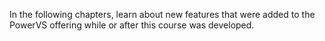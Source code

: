 In the following chapters, learn about new features that were added to the PowerVS offering while or after this course was developed. 
